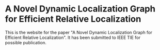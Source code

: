 # A Novel Dynamic Localization Graph for Efficient Relative Localization
This is the website for the paper "A Novel Dynamic Localization Graph for Efficient Relative Localization".
It has been submitted to IEEE TIE for possible publication.


